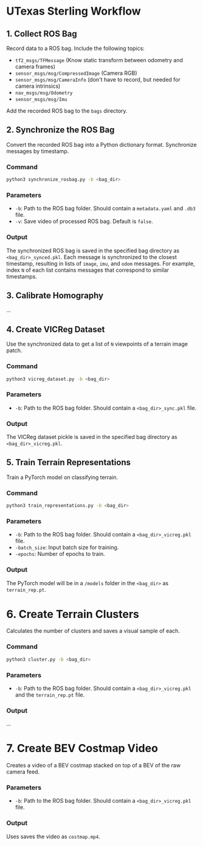# UTexas Sterling Workflow

## 1. Collect ROS Bag
Record data to a ROS bag. Include the following topics:
- `tf2_msgs/TFMessage` (Know static transform between odometry and camera frames)
- `sensor_msgs/msg/CompressedImage` (Camera RGB)
- `sensor_msgs/msg/CameraInfo` (don't have to record, but needed for camera intrinsics)
- `nav_msgs/msg/Odometry`
- `sensor_msgs/msg/Imu`

Add the recorded ROS bag to the `bags` directory.

## 2. Synchronize the ROS Bag
Convert the recorded ROS bag into a Python dictionary format. Synchronize messages by timestamp.

### Command
```sh
python3 synchronize_rosbag.py -b <bag_dir>
```

### Parameters
- `-b`: Path to the ROS bag folder. Should contain a `metadata.yaml` and `.db3` file.
- `-v`: Save video of processed ROS bag. Default is `false`.

### Output
The synchronized ROS bag is saved in the specified bag directory as `<bag_dir>_synced.pkl`. Each message is synchronized to the closest timestamp, resulting in lists of `image`, `imu`, and `odom` messages. For example, index `N` of each list contains messages that correspond to similar timestamps.

## 3. Calibrate Homography
...

## 4. Create VICReg Dataset
Use the synchronized data to get a list of `N` viewpoints of a terrain image patch.

### Command
```sh
python3 vicreg_dataset.py -b <bag_dir>
```

### Parameters
- `-b`: Path to the ROS bag folder. Should contain a `<bag_dir>_sync.pkl` file.

### Output
The VICReg dataset pickle is saved in the specified bag directory as `<bag_dir>_vicreg.pkl`.

## 5. Train Terrain Representations
Train a PyTorch model on classifying terrain.

### Command
```sh
python3 train_representations.py -b <bag_dir>
```

### Parameters
- `-b`: Path to the ROS bag folder. Should contain a `<bag_dir>_vicreg.pkl` file.
- `-batch_size`: Input batch size for training.
- `-epochs`: Number of epochs to train.

### Output
The PyTorch model will be in a `/models` folder in the `<bag_dir>` as `terrain_rep.pt`.

# 6. Create Terrain Clusters
Calculates the number of clusters and saves a visual sample of each.

### Command
```sh
python3 cluster.py -b <bag_dir>
```

### Parameters
- `-b`: Path to the ROS bag folder. Should contain a `<bag_dir>_vicreg.pkl` and the `terrain_rep.pt` file.

### Output
...

# 7. Create BEV Costmap Video
Creates a video of a BEV costmap stacked on top of a BEV of the raw camera feed.

### Parameters
- `-b`: Path to the ROS bag folder. Should contain a `<bag_dir>_vicreg.pkl` file.

### Output
Uses saves the video as `costmap.mp4`.
